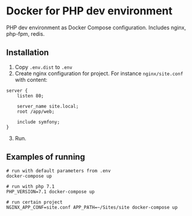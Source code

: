 # Docker for PHP dev environment

PHP dev environment as Docker Compose configuration. Includes nginx, php-fpm, redis.

## Installation

1. Copy `.env.dist` to `.env`
2. Create nginx configuration for project. For instance `nginx/site.conf` with content:
```
server {
    listen 80;

    server_name site.local;
    root /app/web;

    include symfony;
}
```
3. Run.

## Examples of running

```
# run with default parameters from .env
docker-compose up

# run with php 7.1
PHP_VERSION=7.1 docker-compose up

# run certain project
NGINX_APP_CONF=site.conf APP_PATH=~/Sites/site docker-compose up 
```
